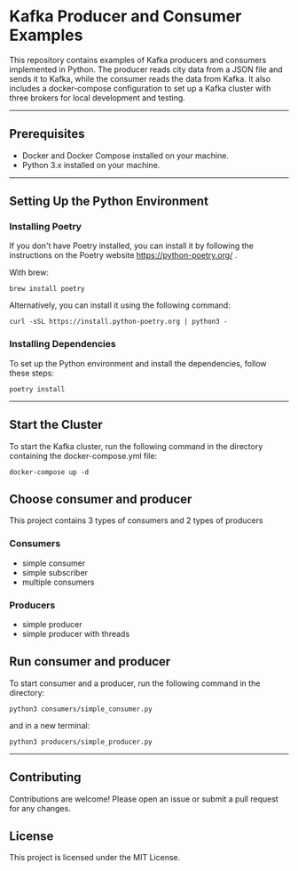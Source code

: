 # Kafka Producer and Consumer Examples

This repository contains examples of Kafka producers and consumers implemented in Python. The producer reads city data from a JSON file and sends it to Kafka, while the consumer reads the data from Kafka. It also includes a docker-compose configuration to set up a Kafka cluster with three brokers for local development and testing.

---
## Prerequisites

- Docker and Docker Compose installed on your machine.
- Python 3.x installed on your machine.
---
## Setting Up the Python Environment

### Installing Poetry

If you don't have Poetry installed, you can install it by following the instructions on the Poetry website https://python-poetry.org/ .

With brew:

```
brew install poetry
```

Alternatively, you can install it using the following command:

```
curl -sSL https://install.python-poetry.org | python3 -
```

### Installing Dependencies

To set up the Python environment and install the dependencies, follow these steps:

```
poetry install
```
---
## Start the Cluster

To start the Kafka cluster, run the following command in the directory containing the docker-compose.yml file:

```
docker-compose up -d
```

## Choose consumer and producer

This project contains 3 types of consumers and 2 types of producers

### Consumers

- simple consumer
- simple subscriber
- multiple consumers

### Producers

- simple producer
- simple producer with threads


## Run consumer and producer

To start consumer and a producer, run the following command in the directory:

```
python3 consumers/simple_consumer.py
```

and in a new terminal:

```
python3 producers/simple_producer.py
```
---
## Contributing

Contributions are welcome! Please open an issue or submit a pull request for any changes.

## License

This project is licensed under the MIT License.